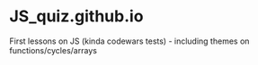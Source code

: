 # JS_quiz.github.io
First lessons on JS (kinda codewars tests) - including themes on functions/cycles/arrays


